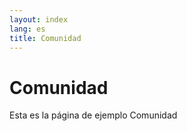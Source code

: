 ```yaml
---
layout: index
lang: es
title: Comunidad
---
```


# Comunidad

Esta es la página de ejemplo Comunidad
